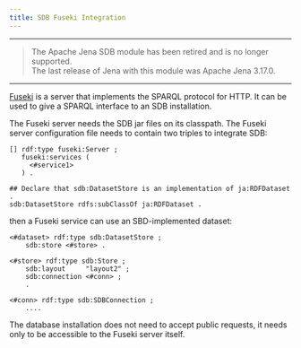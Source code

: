 ```yaml
---
title: SDB Fuseki Integration
---
```


----
> The Apache Jena SDB module has been retired and is no longer supported.<br/>
> The last release of Jena with this module was Apache Jena 3.17.0.<br/>
----

[Fuseki](../fuseki2/index.html) is a server
that implements the SPARQL protocol for HTTP. It can be used to
give a SPARQL interface to an SDB installation.

The Fuseki server needs the SDB jar files on its classpath. The
Fuseki server configuration file needs to contain two triples to integrate
SDB:

    [] rdf:type fuseki:Server ;
       fuseki:services (
         <#service1>
       ) .

    ## Declare that sdb:DatasetStore is an implementation of ja:RDFDataset .
    sdb:DatasetStore rdfs:subClassOf ja:RDFDataset .

then a Fuseki service can use an SBD-implemented dataset:

    <#dataset> rdf:type sdb:DatasetStore ;
        sdb:store <#store> .

    <#store> rdf:type sdb:Store ;
        sdb:layout     "layout2" ;
        sdb:connection <#conn> ;
        .

    <#conn> rdf:type sdb:SDBConnection ;
        ....

The database installation does not need to accept public requests,
it needs only to be accessible to the Fuseki server itself.


